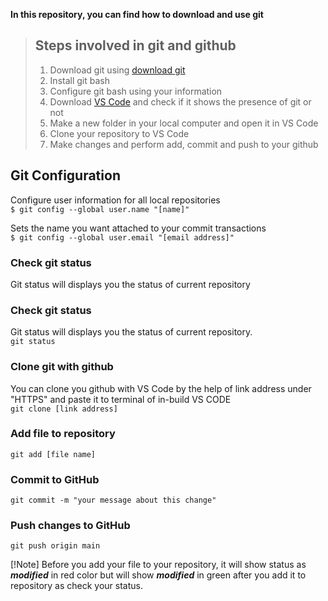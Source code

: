 **In this repository, you can find how to download and use git**

> ## Steps involved in git and github
> 1. Download git using [download git](https://git-scm.com/download/win)
> 2. Install git bash
> 3. Configure git bash using your information
> 4. Download [VS Code](https://code.visualstudio.com/) and check if it shows the presence of git or not
> 5. Make a new folder in your local computer and open it in VS Code
> 6. Clone your repository to VS Code
> 7. Make changes and perform add, commit and push to your github

## Git Configuration
Configure user information for all local repositories <br>
`$ git config --global user.name "[name]"`

Sets the name you want attached to your commit transactions <br>
`$ git config --global user.email "[email address]"`

### Check git status
Git status will displays you the status of current repository <br>

### Check git status 
Git status will displays you the status of current repository. <br>
`git status`

### Clone git with github
You can clone you github with VS Code by the  help of link address under "HTTPS" and paste it to terminal of in-build VS CODE <br>
`git clone [link address]`

### Add file to repository
`git add [file name]`

### Commit to GitHub
`git commit -m "your message about this change"`

### Push changes to GitHub
`git push origin main`

[!Note] 
Before you add your file to your repository, it will show status as **_modified_** in red color but will show **_modified_** in green after you add it to repository as check your status.
